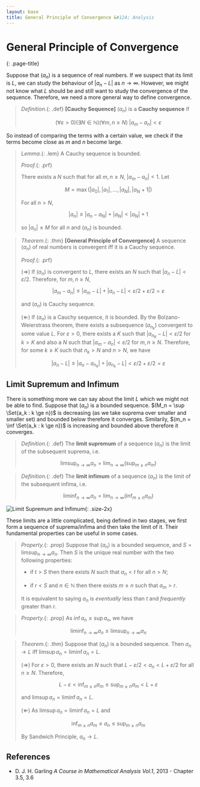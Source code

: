 ```yaml
---
layout: base
title: General Principle of Convergence &#124; Analysis
---
```


# General Principle of Convergence
{: .page-title}

Suppose that $(a_n)$ is a sequence of real numbers. If we suspect that its limit is $L$, we can study the behaviour of $\vert a_n - L \vert$ as $n \to \infty$.
However, we might not know what $L$ should be and still want to study the convergence of the sequence.
Therefore, we need a more general way to define convergence.

> *Definition.*{: .def}
> **[Cauchy Sequence]**
> $(a_n)$ is a **Cauchy sequence** if
>
> $$
  (\forall \varepsilon > 0)(\exists N \in \mathbb{N})(\forall m, n \ge N)\; |a_m - a_n| < \varepsilon
  $$

So instead of comparing the terms with a certain value, we check if the terms become close as $m$ and $n$ become large.

> *Lemma.*{: .lem}
> A Cauchy sequence is bounded.
>
> *Proof.*{: .prf}
>
> There exists a $N$ such that for all $m, n \ge N$, $\vert a_m - a_n \vert < 1$.
> Let
>
> $$
  M = \max(|a_0|, |a_1|, ..., |a_N|, |a_N + 1|)
  $$
>
> For all $n > N$,
>
> $$
  |a_n| \le |a_n - a_N| + |a_N| < |a_N| + 1
  $$
>
> so $\vert a_n \vert \le M$ for all $n$ and $(a_n)$ is bounded.

> *Theorem.*{: .thm}
> **[General Principle of Convergence]**
> A sequence $(a_n)$ of real numbers is convergent iff it is a Cauchy sequence.
>
> *Proof.*{: .prf}
>
> ($\Rightarrow$) If $(a_n)$ is convergent to $L$, there exists an $N$ such that $\vert a_n - L \vert < \varepsilon / 2$.
> Therefore, for $m, n \ge N$,
>
> $$
  |a_m - a_n| \le |a_m - L| + |a_n - L| < \varepsilon / 2 + \varepsilon / 2 = \varepsilon
  $$
>
> and $(a_n)$ is Cauchy sequence.
>
> ($\Leftarrow$) If $(a_n)$ is a Cauchy sequence, it is bounded.
> By the Bolzano-Weierstrass theorem, there exists a subsequence $(a_{n_k})$ convergent to some value $L$.
> For $\varepsilon > 0$, there exists a $K$ such that $\vert a_{n_K} - L \vert < \varepsilon / 2$ for $k > K$ and also a $N$ such that $\vert a_m - a_n \vert < \varepsilon / 2$ for $m, n \ge N$.
> Therefore, for some $k \ge K$ such that $n_k > N$ and $n > N$, we have
>
> $$
  |a_n - L| \le |a_n - a_{n_k}| + |a_{n_k} - L| < \varepsilon / 2 + \varepsilon / 2 = \varepsilon
  $$

## Limit Supremum and Infimum

There is something more we can say about the limit $L$ which we might not be able to find.
Suppose that $(a_n)$ is a bounded sequence.
$(M_n = \sup \Set{a_k : k \ge n})$ is decreasing (as we take suprema over smaller and smaller set) and bounded below therefore it converges.
Similarily, $(m_n = \inf \Set{a_k : k \ge n})$ is increasing and bounded above therefore it converges.

> *Definition.*{: .def}
> The **limit supremum** of a sequence $(a_n)$ is the limit of the subsequent suprema, i.e.
>
> $$
  \limsup_{n \to \infty} a_n = \lim_{n \to \infty} \left( \sup_{m \ge n} a_m \right)
  $$

> *Definition.*{: .def}
> The **limit infimum** of a sequence $(a_n)$ is the limit of the subsequent infima, i.e.
>
> $$
  \liminf_{n \to \infty} a_n = \lim_{n \to \infty} \left( \inf_{m \ge n} a_m \right)
  $$

![Limit Supremum and Infimum](https://upload.wikimedia.org/wikipedia/commons/d/d9/Lim_sup_example_5.png){: .size-2x}

These limits are a little complicated, being defined in two stages, we first form a sequence of suprema/infima and then take the limit of it.
Their fundamental properties can be useful in some cases.

> *Property.*{: .prop}
> Suppose that $(a_n)$ is a bounded sequence, and $S = \limsup_{n \to \infty} a_n$.
> Then $S$ is the unique real number with the two following properties:
>
> + if $t > S$ then there exists $N$ such that $a_n < t$ for all $n > N$;
>
> + if $r < S$ and $n \in \mathbb{N}$ then there exists $m \ge n$ such that $a_m > r$.
>
> It is equivalent to saying $a_n$ is _eventually_ less than $t$ and _frequently_ greater than $r$.

> *Property.*{: .prop}
> As $\inf a_n \le \sup a_n$, we have
>
> $$
  \liminf_{n \to \infty} a_n \le \limsup_{n \to \infty} a_n
  $$

> *Theorem.*{: .thm}
> Suppose that $(a_n)$ is a bounded sequence. Then $a_n \to L$ iff $\limsup a_n = \liminf a_n = L$.
>
> ($\Rightarrow$) For $\varepsilon > 0$, there exists an $N$ such that $L - \varepsilon/2 < a_n < L + \varepsilon/2$ for all $n \ge N$.
> Therefore,
>
> $$
  L - \varepsilon < \inf_{m \ge n} a_m \le \sup_{m \ge n} a_m < L + \varepsilon
  $$
>
> and $\limsup a_n = \liminf a_n = L$.
>
> ($\Leftarrow$) As $\limsup a_n = \liminf a_n = L$ and
>
> $$
  \inf_{m \ge n} a_m \le a_n \le \sup_{m \ge n} a_m
  $$
>
> By Sandwich Principle, $a_n \to L$.

## References

* D. J. H. Garling _A Course in Mathematical Analysis Vol.1_, 2013 - Chapter 3.5, 3.6
